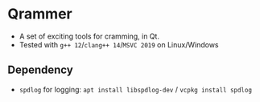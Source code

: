 # Qrammer

- A set of exciting tools for cramming, in Qt.
- Tested with `g++ 12`/`clang++ 14`/`MSVC 2019` on Linux/Windows

## Dependency
- `spdlog` for logging: `apt install libspdlog-dev` / `vcpkg install spdlog`